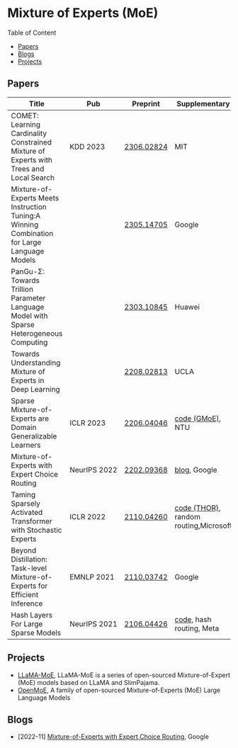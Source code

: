 # Mixture of Experts (MoE)

Table of Content

- [Papers](#papers)
- [Blogs](#blogs)
- [Projects](#projects)

## Papers

| Title                                                                                       | Pub           | Preprint                                    | Supplementary                                                                                             |
| ------------------------------------------------------------------------------------------- | ------------- | ------------------------------------------- | --------------------------------------------------------------------------------------------------------- |
| COMET: Learning Cardinality Constrained Mixture of Experts with Trees and Local Search      | KDD 2023      | [2306.02824](https://arxiv.org/abs/2306.02824) | MIT                                                                                                       |
| Mixture-of-Experts Meets Instruction Tuning:A Winning Combination for Large Language Models |               | [2305.14705](https://arxiv.org/abs/2305.14705) | Google                                                                                                    |
| PanGu-Σ: Towards Trillion Parameter Language Model with Sparse Heterogeneous Computing     |               | [2303.10845](https://arxiv.org/abs/2303.10845) | Huawei                                                                                                    |
| Towards Understanding Mixture of Experts in Deep Learning                                   |               | [2208.02813](https://arxiv.org/abs/2208.02813) | UCLA                                                                                                      |
| Sparse Mixture-of-Experts are Domain Generalizable Learners                                 | ICLR 2023     | [2206.04046](https://arxiv.org/abs/2206.04046) | [code (GMoE)](https://github.com/Luodian/Generalizable-Mixture-of-Experts), NTU                              |
| Mixture-of-Experts with Expert Choice Routing                                               | NeurIPS 2022  | [2202.09368](https://arxiv.org/abs/2202.09368) | [blog](https://ai.googleblog.com/2022/11/mixture-of-experts-with-expert-choice.html), Google                 |
| Taming Sparsely Activated Transformer with Stochastic Experts                               | ICLR 2022     | [2110.04260](https://arxiv.org/abs/2110.04260) | [code (THOR)](https://github.com/microsoft/Stochastic-Mixture-of-Experts), random routing,Microsoft          |
| Beyond Distillation: Task-level Mixture-of-Experts for Efficient Inference                  | EMNLP 2021    | [2110.03742](https://arxiv.org/abs/2110.03742) | Google                                                                                                    |
| Hash Layers For Large Sparse Models                                                         | NeurIPS 2021 | [2106.04426](https://arxiv.org/abs/2106.04426) | [code](https://github.com/facebookresearch/ParlAI/tree/main/projects/params_vs_compute), hash routing, Meta |

## Projects

- [LLaMA-MoE](https://github.com/pjlab-sys4nlp/llama-moe), LLaMA-MoE is a series of open-sourced Mixture-of-Expert (MoE) models based on LLaMA and SlimPajama. 
- [OpenMoE](https://github.com/XueFuzhao/OpenMoE), A family of open-sourced Mixture-of-Experts (MoE) Large Language Models


## Blogs

- [2022-11] [Mixture-of-Experts with Expert Choice Routing](https://ai.googleblog.com/2022/11/mixture-of-experts-with-expert-choice.html), Google

